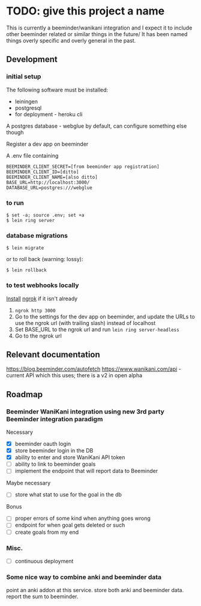 # TODO: give this project a name

This is currently a beeminder/wanikani integration and I expect it to include other beeminder related or similar things in the future/  It has been named things overly specific and overly general in the past.

## Development

### initial setup

The following software must be installed:

* leiningen
* postgresql
* for deployment - heroku cli

A postgres database - webglue by default, can configure something else though

Register a dev app on beeminder

A .env file containing

    BEEMINDER_CLIENT_SECRET=[from beeminder app registration]
    BEEMINDER_CLIENT_ID=[ditto]
    BEEMINDER_CLIENT_NAME=[also ditto]
    BASE_URL=http://localhost:3000/
    DATABASE_URL=postgres:///webglue

### to run

    $ set -a; source .env; set +a
    $ lein ring server

### database migrations

    $ lein migrate

or to roll back (warning: lossy):

    $ lein rollback
    
### to test webhooks locally

[Install](https://dashboard.ngrok.com/get-started) [ngrok](https://ngrok.com) if it isn't already

1. `ngrok http 3000`
2. Go to the settings for the dev app on beeminder, and update the URLs to use the ngrok url (with trailing slash) instead of localhost
3. Set BASE_URL to the ngrok url and run `lein ring server-headless`
4. Go to the ngrok url

## Relevant documentation

https://blog.beeminder.com/autofetch
https://www.wanikani.com/api - current API which this uses; there is a v2 in open alpha

## Roadmap

### Beeminder WaniKani integration using new 3rd party Beeminder integration paradigm

Necessary

- [x] beeminder oauth login
- [x] store beeminder login in the DB
- [x] ability to enter and store WaniKani API token
- [ ] ability to link to beeminder goals 
- [ ] implement the endpoint that will report data to Beeminder

Maybe necessary
- [ ] store what stat to use for the goal in the db

Bonus

- [ ] proper errors of some kind when anything goes wrong
- [ ] endpoint for when goal gets deleted or such
- [ ] create goals from my end

### Misc.

- [ ] continuous deployment

### Some nice way to combine anki and beeminder data

point an anki addon at this service. store both anki and beeminder data.  report the sum to beeminder.
